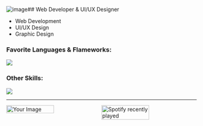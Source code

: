 ![image](https://github.com/user-attachments/assets/6fd83b91-13a6-46c9-b436-24ac3184d451)## Web Developer & UI/UX Designer
- Web Development
- UI/UX Design
- Graphic Design

### Favorite Languages & Flameworks:
![](https://skillicons.dev/icons?i=typescript,react,python,fastapi,rust)

### Other Skills:
![](https://skillicons.dev/icons?i=docker,figma,illustrator)

---

<div style="display: flex; justify-content: space-between;">
  <img src="https://www.canva.com/design/DAGS5AEVpx0/-AuDpRnsMCygMDnasL0JiQ/edit?utm_content=DAGS5AEVpx0&utm_campaign=designshare&utm_medium=link2&utm_source=sharebutton" alt="Your Image" width="50%" />
  <img src="https://spotify-recently-played-readme.vercel.app/api?user=21hjina3d6m43a6rsoba7vjqy&unique=true" alt="Spotify recently played" width="50%" />
</div>
